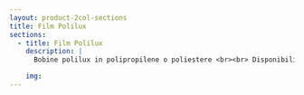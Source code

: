 ```yaml
---
layout: product-2col-sections
title: Film Polilux
sections:
  - title: Film Polilux
    description: |
      Bobine polilux in polipropilene o poliestere <br><br> Disponibili in altezze MM 1500 – MM 1600 – MM 1800 <br><br> Spessori: 35 micron – 50 micron - 75 micron

    img:
---
```

